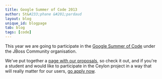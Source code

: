 ```yaml
---
title: Google Summer of Code 2013
author: St&#233;phane &#201;pardaud
layout: blog
unique_id: blogpage
tab: blog
tags: [code]
---
```


This year we are going to participate in the [Google Summer of Code](https://google-melange.appspot.com/gsoc/homepage/google/gsoc2013) 
under the JBoss Community organisation.

We've put together a [page with our proposals](/code/gsoc-2013), so check it out, and if you're a student and would like
to participate in the Ceylon project in a way that will really matter for our users, 
[go apply now](http://www.google-melange.com/gsoc/homepage/google/gsoc2013).

